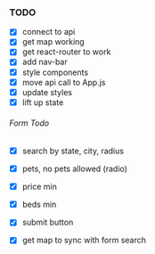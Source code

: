 ### TODO

- [x] connect to api
- [x] get map working
- [x] get react-router to work
- [x] add nav-bar
- [x] style components
- [x] move api call to App.js
- [x] update styles
- [x] lift up state

###### Form Todo 
- [x] search by state, city, radius
- [x] pets, no pets allowed (radio)
- [x] price min
- [x] beds min 
- [x] submit button
- [x] get map to sync with form search

